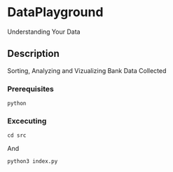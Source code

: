 #  DataPlayground

Understanding Your Data

## Description
Sorting, Analyzing and Vizualizing Bank Data Collected

### Prerequisites
```
python
```

### Excecuting
```
cd src
```

And

```
python3 index.py
```
